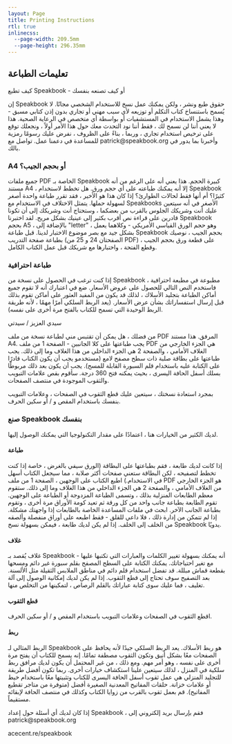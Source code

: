 ```yaml
---
layout: Page
title: Printing Instructions
rtl: true
inlinecss:
  --page-width: 209.5mm
  --page-height: 296.35mm
---
```

<div class="page">
  <div class="flex-v items-align-center">
    <SpeakBookTextFourColorBkg class="speakbook-title fsize-12 p-1 bold text-center" text="SPEAKBOOK"></SpeakBookTextFourColorBkg>
  </div>
  <h2>تعليمات الطباعة</h2>
  <p>كيف تطبع Speakbook - أو كيف تصنعه بنفسك</p>
  <p>إن Speakbook حقوق طبع ونشر ، ولكن يمكنك عمل نسخ للاستخدام الشخصي مجانًا. لا يُسمح باستنساخ كتاب التكلم أو توزيعه لأي سبب مهني أو تجاري بدون إذن كتابي مسبق - وهذا يشمل الاستخدام في المستشفيات أو بواسطة أي متخصص في الرعاية الصحية. هذا لا يعني أننا لن نسمح لك ، فقط أننا نود التحدث معك حول هذا الأمر أولاً ، ونجعلك توقع على ترخيص استخدام تجاري ، وربما ، بناءً على الظروف ، نفرض عليك رسومًا رمزية للمساعدة في دعمنا عمل. تواصل مع patrick@speakbook.org وأخبرنا بما يدور في بالك.</p>
  <h3>A4 أو بحجم الجيب؟</h3>
  <p>جميع ملفات PDF الخاصة بـ Speakbook كبيرة الحجم. هذا يعني أنه على الرغم من أنه مستند A4 ، إلا أنه يمكنك طباعته على أي حجم ورق. هل تخطط لاستخدام Speakbook كثيرًا؟ أم أنها فقط لحالات الطوارئ؟ إذا كان هذا هو الأخير ، فقد تقرر طباعة واحدة أصغر لسهولة حملها. يتمثل الاختلاف في الاستخدام مع Speakbooks الأصغر في أنه سيتعين عليك أنت وشريكك الجلوس بالقرب من بعضكما ، وستحتاج أنت وشريكك إلى أن تكونا قادرين على قراءة نص أقرب بكثير إلى عينيك بشكل مريح. لقد اختبرنا Speakbook بحجم A5 ، بالإضافة إلى "letter" ، وهو حجم الورق القياسي الأمريكي - وكلاهما يعمل بشكل جيد مع بصر موضوع الاختبار لدينا. قبل طباعة Speakbook بحجم الجيب ، نوصيك بطباعة صفحة التدريب (الصفحتان 24 و 25 من PDF) على قطعة ورق بحجم الجيب ، وقطع الفتحة ، واختبارها مع شريكك قبل عمل الكتاب الكامل.</p>
  <h3>طباعة احترافية</h3>
  <p>إذا كنت ترغب في الحصول على نسخة من Speakbook مطبوعة في مطبعة احترافية ، فاستخدم النص التالي للحصول على عروض الأسعار. ضع في اعتبارك أنه لا تقوم جميع أماكن الطباعة بتجليد الأسلاك ، لذلك قد يكون من المفيد العثور على أماكن تقوم بذلك قبل إرسال استفساراتك بشأن عرض الأسعار. (يعد الربط السلكي أمرًا مهمًا ، لأنه طريقة الربط الوحيدة التي تسمح للكتاب بالفتح مرة أخرى على نفسه).</p>
  <div class="my-3"></div>
  <p>سيدي العزيز / سيدتي</p>
  <p>من فضلك ، هل يمكن أن تقتبس مني لطباعة نسخة من ملف PDF المرفق. هذا مستند A4. يجب طباعتها على كلا الجانبين - الصفحة 1 من ملف PDF هي الجزء الخارجي من الغلاف الأمامي ، والصفحة 2 هي الجزء الداخلي من هذا الغلاف وما إلى ذلك. يجب طباعتها على بطاقة صلبة ذات سطح مصفح لامع (مستخدمو يجب أن يكون الكتاب قادرًا على الكتابة عليه باستخدام قلم السبورة القابلة للمسح). يجب أن يكون بعد ذلك مربوطًا بسلك أسفل الحافة اليسرى ، بحيث يمكنه فتح 360 درجة. سأقوم بقص علامات التبويب والثقوب الموجودة في منتصف الصفحات.</p>
  <p>بمجرد استعادة نسختك ، سيتعين عليك قطع الثقوب في الصفحات ، وعلامات التبويب بنفسك باستخدام المقص و / أو سكين الحرف.</p>
</div>
<div class="page">
  <h3>صنع Speakbook بنفسك</h3>
  <p>لديك الكثير من الخيارات هنا ، اعتمادًا على مقدار التكنولوجيا التي يمكنك الوصول إليها.</p>
  <h4>طباعة</h4>
  <p>إذا كانت لديك طابعة ، فقم بطباعتها على البطاقة (الورق سيفي بالغرض ، خاصة إذا كنت تخطط لتصفيحه ، لكن البطاقة ستعني صفحات أكثر صلابة ، مما سيجعل الكتاب أسهل في الاستخدام.) اطبع الكتاب على الوجهين ، الصفحة 1 من ملف PDF هو الجزء الخارجي من الغلاف الأمامي ، والصفحة 2 هي الجزء الداخلي من هذا الغلاف وما إلى ذلك. ستقوم معظم الطابعات المنزلية بذلك ، وتسمى الطباعة المزدوجة أو الطباعة على الوجهين. تقوم الطابعة بطباعة جانب واحد من كل ورقة ثم تعيد كومة الأوراق مرة أخرى ، وتقوم بطباعة الجانب الآخر. ابحث في ملفات المساعدة الخاصة بالطابعات إذا واجهتك مشكلة. إذا لم تتمكن من إدارة ذلك ، فلا داعي للقلق - فقط اطبعه على أوراق منفصلة وألصقه من الخلف إلى الخلف. إذا لم يكن لديك طابعة ، فيمكن بسهولة نسخ Speakbook يدويًا.</p>
  <h4>غلاف</h4>
  <p>غلاف يُقصد بـ Speakbook أنه يمكنك بسهولة تغيير الكلمات والعبارات التي تكتبها عليها - مع تغير احتياجاتك. يمكنك الكتابة على السطح المصفح بقلم سبورة غير دائم ومسحها بقطعة قماش مبللة. قد تفضل استخدام قلم دائم في مناطق الملابس الثقيلة مثل الألسنة. بعد التصفيح سوف تحتاج إلى قطع الثقوب. إذا لم يكن لديك إمكانية الوصول إلى آلة تغليف ، فما عليك سوى كتابة عباراتك بالقلم الرصاص ، لتمكينها من التخلص منها.</p>
  <h4>قطع الثقوب</h4>
  <p>اقطع الثقوب في الصفحات وعلامات التبويب باستخدام المقص و / أو سكين الحرف.</p>
  <h4>ربط</h4>
  <p>الربط المثالي لـ Speakbook هو ربط الأسلاك. يعد الربط السلكي جيدًا لأنه يحافظ على الصفحات معًا بشكل أنيق وتكون الثقوب مصطفة تمامًا. إنه يسمح للكتاب أن يفتح مرة أخرى على نفسه ، وهو أمر مهم. ومع ذلك ، من غير المحتمل أن يكون لديك مرافق ربط سلكية في المنزل ، لذلك سيتعين علينا استكشاف خيارات أخرى. ربما تكون أفضل طريقة للتجليد المنزلي هي عمل ثقوب أسفل الحافة اليسرى للكتاب وتثبيتها معًا باستخدام خيط أو علامات خزانة. حلقات المفاتيح المعدنية الصغيرة أفضل (متوفرة من متاجر تقطيع المفاتيح). قم بعمل ثقوب بالقرب من زوايا الكتاب وكذلك في منتصف الحافة لإبقائه مستقيماً.</p>
</div>
<div class="page">
  <p class="fsize-8 bold">إذا كان لديك أي أسئلة حول إعداد Speakbook ، فقم بإرسال بريد إلكتروني إلى patrick@speakbook.org</p>
  <p class="fsize-9 bold text-center">acecent.re/speakbook</p>
</div>
